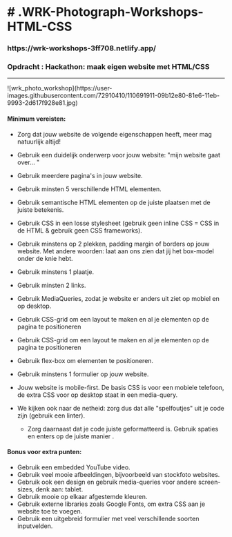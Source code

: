 <h1># .WRK-Photograph-Workshops-HTML-CSS</h1>

<h3>https://wrk-workshops-3ff708.netlify.app/</h3>

<h3>Opdracht : Hackathon: maak eigen website met HTML/CSS </h3>
<hr>
![wrk_photo_workshop](https://user-images.githubusercontent.com/72910410/110691911-09b12e80-81e6-11eb-9993-2d617f928e81.jpg)


<h4>Minimum vereisten:<br></h4>

  - Zorg dat jouw website de volgende eigenschappen heeft, meer mag natuurlijk altijd!
  - Gebruik een duidelijk onderwerp voor jouw website: "mijn website gaat over... " 
  - Gebruik meerdere pagina's in jouw website.
  - Gebruik minsten 5 verschillende HTML elementen.
  - Gebruik semantische HTML elementen op de juiste plaatsen met de juiste betekenis.
  - Gebruik CSS in een losse stylesheet (gebruik geen inline CSS = CSS in de HTML & gebruik geen CSS frameworks).
  - Gebruik minstens op 2 plekken, padding margin of borders op jouw website. Met andere woorden: laat aan ons zien dat jij het box-model onder de knie hebt.
  - Gebruik minstens 1 plaatje.
  - Gebruik minsten 2 links.
  - Gebruik MediaQueries, zodat je website er anders uit ziet op mobiel en op desktop.
  - Gebruik CSS-grid om een layout te maken en al je elementen op de pagina te positioneren
  - Gebruik CSS-grid om een layout te maken en al je elementen op de pagina te positioneren
 - Gebruik flex-box om elementen te positioneren.
  - Gebruik minstens 1 formulier op jouw website.
 - Jouw website is mobile-first. De basis CSS is voor een mobiele telefoon, de extra CSS voor op desktop staat in een media-query. 
  
- We kijken ook naar de netheid: zorg dus dat alle "spelfoutjes" uit je code zijn (gebruik een linter).
  - Zorg daarnaast dat je code juiste geformatteerd is. Gebruik spaties en enters op de juiste manier .

<h4>Bonus voor extra punten:</h4>

  - Gebruik een embedded YouTube video.
  - Gebruik veel mooie afbeeldingen, bijvoorbeeld van stockfoto websites.
  - Gebruik ook een design en gebruik media-queries voor andere screen-sizes, denk aan: tablet.
  - Gebruik mooie op elkaar afgestemde kleuren.
 - Gebruik externe libraries zoals Google Fonts, om extra CSS aan je website toe te voegen.
- Gebruik een uitgebreid formulier met veel verschillende soorten inputvelden.








